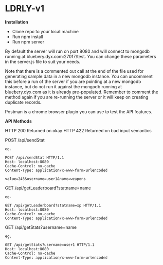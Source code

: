 ﻿# LDRLY-v1

**Installation**

- Clone repo to your local machine
- Run npm install
- Run npm server

By default the server will run on port 8080 and will connect to mongodb running at bluebery.dyx.com:27017/test.
You can change these parameters in the server.js file to suit your needs.

Note that there is a commented out call at the end of the file used for generating sample data in a new mongodb instance. You can uncomment this before a run of the server if you are pointing at a new mongodb instance, but do not run it against the mongodb running at bluebery.dyx.com as it is already pre-populated. Remember to comment the method again if you are re-running the server or it will keep on creating duplicate records.

Postman is a chrome browser plugin you can use to test the API features.



**API Methods**

HTTP 200 Returned on okay
HTTP 422 Returned on bad input semantics

POST /api/sendStat

    eg.
    
    POST /api/sendStat HTTP/1.1
    Host: localhost:8080
    Cache-Control: no-cache
    Content-Type: application/x-www-form-urlencoded
    
    value=243&username=user1&name=weapons

GET /api/getLeaderboard?statname=name

    eg.
    
    GET /api/getLeaderboard?statname=xp HTTP/1.1
    Host: localhost:8080
    Cache-Control: no-cache
    Content-Type: application/x-www-form-urlencoded

GET /api/getStats?username=name

    eg.
    
    GET /api/getStats?username=user1 HTTP/1.1
    Host: localhost:8080
    Cache-Control: no-cache
    Content-Type: application/x-www-form-urlencoded
